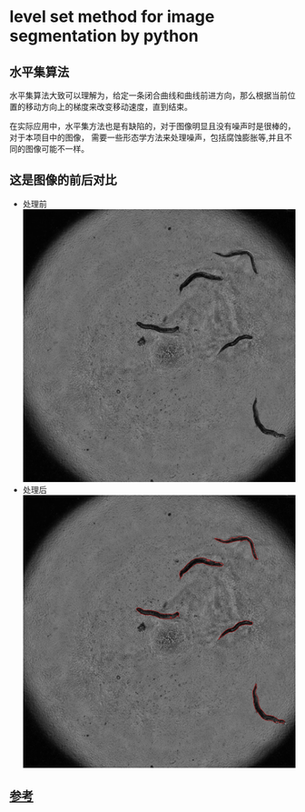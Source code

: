 # level set method for image segmentation by python
## 水平集算法
水平集算法大致可以理解为，给定一条闭合曲线和曲线前进方向，那么根据当前位置的移动方向上的梯度来改变移动速度，直到结束。

在实际应用中，水平集方法也是有缺陷的，对于图像明显且没有噪声时是很棒的，对于本项目中的图像，
需要一些形态学方法来处理噪声，包括腐蚀膨胀等,并且不同的图像可能不一样。


## 这是图像的前后对比 <br />
* 处理前
![old](./images/200.png)
* 处理后
![new](./level200.png)

## [参考](https://blog.csdn.net/a553654745/article/details/45500803)